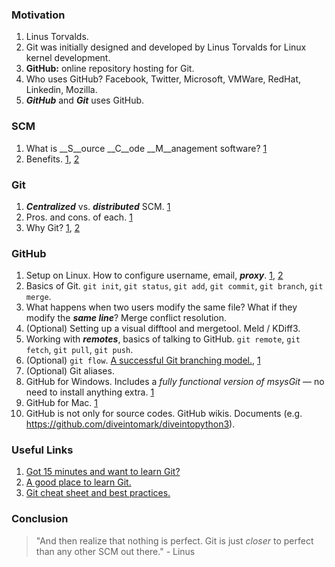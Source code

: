 ### Motivation
1. Linus Torvalds.
1. Git was initially designed and developed by Linus Torvalds for Linux kernel development.
1. __GitHub:__ online repository hosting for Git.
1. Who uses GitHub? Facebook, Twitter, Microsoft, VMWare, RedHat, Linkedin, Mozilla.
1. ___GitHub___ and ___Git___ uses GitHub.

### SCM
1. What is __S__ource __C__ode __M__anagement software? [1](http://git-scm.com/book/en/Getting-Started-About-Version-Control)
1. Benefits. [1](https://www.plasticscm.com/infocenter/quick-start/why-version-control.aspx), [2](http://www.git-tower.com/learn/why_git.html)

### Git
1. ___Centralized___ vs. ___distributed___ SCM. [1](http://git-scm.com/book/en/Getting-Started-About-Version-Control)
1. Pros. and cons. of each. [1](http://git-scm.com/book/en/Getting-Started-About-Version-Control)
1. Why Git? [1](http://git-scm.com/about), [2](http://www.slideshare.net/segfault/why-git-3352034)

### GitHub
1. Setup on Linux. How to configure username, email, ___proxy___. [1](https://help.github.com/articles/set-up-git), [2](http://stackoverflow.com/a/3406766/1019491)
1. Basics of Git. `git init`, `git status`, `git add`, `git commit`, `git branch`, `git merge`.
1. What happens when two users modify the same file? What if they modify the ___same line___? Merge conflict resolution.
1. (Optional) Setting up a visual difftool and mergetool. Meld / KDiff3.
1. Working with ___remotes___, basics of talking to GitHub. `git remote`, `git fetch`, `git pull`, `git push`.
1. (Optional) `git flow`. [A successful Git branching model.](http://nvie.com/posts/a-successful-git-branching-model/), [1](https://github.com/nvie/gitflow)
1. (Optional) Git aliases.
1. GitHub for Windows. Includes a _fully functional version of msysGit_ — no need to install anything extra. [1](http://windows.github.com/)
1. GitHub for Mac. [1](http://mac.github.com/)
1. GitHub is not only for source codes. GitHub wikis. Documents (e.g. https://github.com/diveintomark/diveintopython3).

### Useful Links
1. [Got 15 minutes and want to learn Git?](http://try.github.com/levels/1/challenges/1)
2. [A good place to learn Git.](http://gitref.org/)
3. [Git cheat sheet and best practices.](http://www.git-tower.com/files/cheatsheet/Git_Cheat_Sheet_grey.pdf)

### Conclusion
> "And then realize that nothing is perfect. Git is just _closer_ to perfect than any other SCM out there." - Linus
